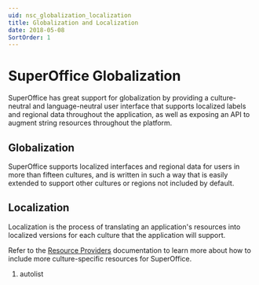 ```yaml
---
uid: nsc_globalization_localization
title: Globalization and Localization
date: 2018-05-08
SortOrder: 1
---
```

# SuperOffice Globalization

SuperOffice has great support for globalization by providing a culture-neutral and language-neutral user interface that supports localized labels and regional data throughout the application, as well as exposing an API to augment string resources throughout the platform.

## Globalization

SuperOffice supports localized interfaces and regional data for users in more than fifteen cultures, and is written in such a way that is easily extended to support other cultures or regions not included by default.

## Localization

Localization is the process of translating an application's resources into localized versions for each culture that the application will support.

Refer to the [Resource Providers](Resource%20Providers\Resource%20Providers.md) documentation to learn more about how to include more culture-specific resources for SuperOffice.

1. autolist